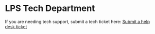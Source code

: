 # LPS Tech Department

If you are needing tech support, submit a tech ticket here: [Submit a help desk ticket](https://laurelschools.atlassian.net/servicedesk/customer/portal/2)